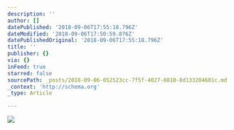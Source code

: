 ```yaml
---
description: ''
author: []
datePublished: '2018-09-06T17:55:18.796Z'
dateModified: '2018-09-06T17:50:59.876Z'
datePublishedOriginal: '2018-09-06T17:55:18.796Z'
title: ''
publisher: {}
via: {}
inFeed: true
starred: false
sourcePath: _posts/2018-09-06-052523cc-7f5f-4027-8810-8d133204601c.md
_context: 'http://schema.org'
_type: Article

---
```

![](https://the-grid-user-content.s3-us-west-2.amazonaws.com/91d2cc63-030c-4b9f-a9b2-cf3f3f9377b1.jpg)